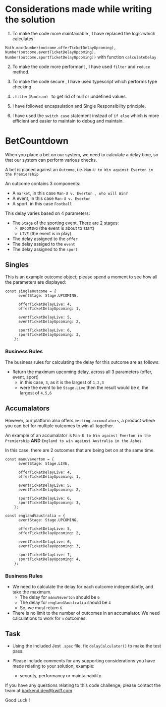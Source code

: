 

# Considerations made while writing the solution

1. To make the code more maintainable , I have replaced the logic which calculates 
            
`Math.max(Number(outcome.offerTicketDelayUpcoming), Number(outcome.eventTicketDelayUpcoming), Number(outcome.sportTicketDelayUpcoming))` with function `calculateDelay` 


2. To make the code more performant , I have used `filter` and `reduce` method.

3. To make the code secure , I have used typescript which performs type checking.

4. `.filter(Boolean) ` to get rid of null or undefined values.

5. I have followed encapsulation and Single Responsibility principle.

6. I have used the `switch case` statement instead of `if else` which is more efficient and easier to maintain to debug and maintain.













# BetCountdown

When you place a bet on our system, we need to calculate a delay time, so that our system can perform
various checks.

A bet is placed against an `Outcome`, i.e. `Man-U to Win against Everton in the Premiership`

An outcome contains 3 components:
- A `market`, in this case `Man-U v. Everton , who will Win?`
- A event, in this case `Man-U v. Everton`
- A sport, in this case `Football` 

This delay varies based on 4 parameters:
- The `Stage` of the sporting event. There are 2 stages:
    -  `UPCOMING` (the event is about to start)
    -  `LIVE` (the event is in play)
- The delay assigned to the `offer` 
- The delay assiged to the `event`
- The delay assigned to the `sport`

## Singles
This is an example outcome object; please spend a moment to see how all the parameters are displayed:

```
const singleOutcome = {
      eventStage: Stage.UPCOMING,

      offerTicketDelayLive: 4,
      offerTicketDelayUpcoming: 1,

      eventTicketDelayLive: 5,
      eventTicketDelayUpcoming: 2,

      sportTicketDelayLive: 6,
      sportTicketDelayUpcoming: 3,
    };
```

### Business Rules
The business rules for calculating the delay for this outcome are as follows:

- Return the maximum upcoming delay, across all 3 parameters (offer, event, sport)
    - in this case, `3`, as it is the largest of `1,2,3` 
    - were the event to be `Stage.Live` then the result would be `6`, the largest of `4,5,6` 

## Accumalators

However, our platform also offers `betting accumalators`, a product where you can bet for multiple outcomes to win all together.

An example of an accumalator is `Man-U to Win against Everton in the Premiership` **AND** `England to win against Australia in the Ashes`.

In this case, there are 2 outcomes that are being bet on at the same time. 

```
const manuVeverton = {
      eventStage: Stage.LIVE,

      offerTicketDelayLive: 4,
      offerTicketDelayUpcoming: 1,

      eventTicketDelayLive: 5,
      eventTicketDelayUpcoming: 2,

      sportTicketDelayLive: 6,
      sportTicketDelayUpcoming: 3,
    };

const englandVaustralia = {
      eventStage: Stage.UPCOMING,

      offerTicketDelayLive: 5,
      offerTicketDelayUpcoming: 2,

      eventTicketDelayLive: 6,
      eventTicketDelayUpcoming: 3,

      sportTicketDelayLive: 7,
      sportTicketDelayUpcoming: 4,
    };
```

### Business Rules
- We need to calculate the delay for each outcome independantly, and take the maximum.
    - The delay for `manuVeverton` should be `6`
    - The delay for `englandVaustralia` should be `4`
    - So, we must return `6`
- There is no limit to the number of outcomes in an accumalator. We need calculations to work for `n` outcomes.

## Task
- Using the included Jest `.spec` file, fix `delayCalculator()` to make the test pass.

- Please include comments for any supporting considerations you have made relating to your solution, example:
    -  security, performancy or maintainability.

If you have any questions relating to this code challenge, please contact the team at [backend.dev@kwiff.com](mailto:backend.dev@kwiff.com)

Good Luck !
